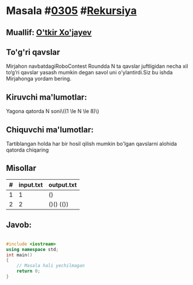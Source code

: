 
<h1>Masala #<a href="https://robocontest.uz/tasks/0305">0305</a> #<a href="https://robocontest.uz/tasks?category=13">Rekursiya</a></h1>
<h2> Muallif: <a href="https://robocontest.uz/profile/mensenvau">O'tkir Xo'jayev</a></h2>
<h2>To'g'ri qavslar</h2>
<p>Mirjahon navbatdagiRoboContest Roundda N ta qavslar juftligidan necha xil to‘g‘ri qavslar yasash mumkin degan savol uni o'ylantirdi.Siz bu ishda Mirjahonga yordam bering.</p>
<h2>Kiruvchi ma'lumotlar:</h2>
<p>Yagona qatorda N soni\((1 \le N \le 8)\)</p>
<h2>Chiquvchi ma'lumotlar:</h2>
<p>Tartiblangan holda har bir hosil qilish mumkin bo'lgan qavslarni alohida qatorda chiqaring</p>
<h2>Misollar</h2>
<table>
    <thead>
        <tr>
            <th>#</th>
            <th>input.txt</th>
            <th>output.txt</th>
        </tr>
    </thead>
    <tbody>
            <tr>
                <td>1</td>
                <td>1</td>
                <td>()</td>
            </tr>
            <tr>
                <td>2</td>
                <td>2</td>
                <td>()()
(())</td>
            </tr>
    </tbody>
    </table>
    
<h2>Javob:</h2>

######
```cpp
#include <iostream>
using namespace std;
int main()
{
    // Masala hali yechilmagan
    return 0;
}
```
